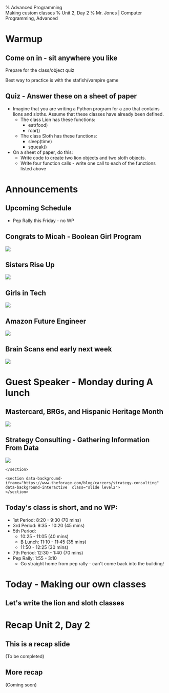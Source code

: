 % Advanced Programming </br>
    Making custom classes
% Unit 2, Day 2
% Mr. Jones | Computer Programming, Advanced


# Warmup

## Come on in - sit anywhere you like
Prepare for the class/object quiz

Best way to practice is with the stafish/vampire game


## Quiz - Answer these on a sheet of paper
- Imagine that you are writing a Python program for a zoo that contains lions and sloths. Assume that these classes have already been defined.
    - The class Lion has these functions:
        - eat(food) 
        - roar()
    - The class Sloth has these functions:
        - sleep(time)
        - squeak()
- On a sheet of paper, do this:
    - Write code to create two lion objects and two sloth objects.
    - Write four function calls - write one call to each of the functions listed above






# Announcements


## Upcoming Schedule
- Pep Rally this Friday - no WP


## Congrats to Micah - Boolean Girl Program
![](../../images/boolean_girl.png)

## Sisters Rise Up
![](../../images/sisters_rise_up.png)

## Girls in Tech
![](../../images/girls_in_tech.png)

## Amazon Future Engineer
![](../../images/afe_scholarship.png)

## Brain Scans end early next week
![](../../images/fnirs.jpg)


# Guest Speaker - Monday during A lunch


## Mastercard, BRGs, and Hispanic Heritage Month
![](../../images/mastercard_hhm.png)


## Strategy Consulting - Gathering Information From Data
![](../../images/apcsp_ced_data.png)



```{=html}
</section>

<section data-background-iframe="https://www.theforage.com/blog/careers/strategy-consulting"          
data-background-interactive  class="slide level2">  
</section>
```






## Today's class is short, and no WP:
- 1st Period: 8:20 - 9:30 (70 mins)
- 3rd Period: 9:35 - 10:20 (45 mins)
- 5th Period: 
    - 10:25 - 11:05 (40 mins)
    - B Lunch: 11:10 - 11:45 (35 mins)
    - 11:50 - 12:25 (30 mins)
- 7th Period: 12:30 - 1:40 (70 mins)
- Pep Rally: 1:55 - 3:10
    - Go straight home from pep rally - can't come back into the building!


# Today - Making our own classes

## Let's write the lion and sloth classes









# Recap Unit 2, Day 2

## This is a recap slide
(To be completed)

## More recap
(Coming soon)
